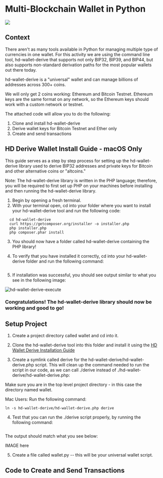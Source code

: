 # Multi-Blockchain Wallet in Python

![](coins.jpeg)

## Context

There aren't as many tools available in Python for managing multiple type of currencies in one wallet. For this activity we are using the command line tool, hd-wallet-derive that supports not only BIP32, BIP39, and BIP44, but also supports non-standard derivation paths for the most popular wallets out there today.

hd-wallet-derive is a "universal" wallet and can manage billions of addresses across 300+ coins.

We will only get 2 coins working: Ethereum and Bitcoin Testnet. Ethereum keys are the same format on any network, so the Ethereum keys should work with a custom network or testnet.

The attached code will allow you to do the following:
1. Clone and install hd-wallet-derive
2. Derive wallet keys for Bitcoin Testnet and Ether only 
3. Create and send transactions 

## HD Derive Wallet Install Guide - macOS Only

This guide serves as a step by step process for setting up the hd-wallet-derive library used to derive BIP32 addresses and private keys for Bitcoin and other alternative coins or "altcoins."

Note: The hd-wallet-derive library is written in the PHP language; therefore, you will be required to first set up PHP on your machines before installing and then running the hd-wallet-derive library.

1. Begin by opening a fresh terminal. 
2. With your terminal open, cd into your folder where you want to install your hd-wallet-derive tool and run the following code:

```  git clone https://github.com/dan-da/hd-wallet-derive
  cd hd-wallet-derive
  curl https://getcomposer.org/installer -o installer.php
  php installer.php
  php composer.phar install
```

3. You should now have a folder called hd-wallet-derive containing the PHP library!

4. To verify that you have installed it correctly, cd into your hd-wallet-derive folder and run the following command: 

``` ./hd-wallet-derive.php -g --key=xprv9tyUQV64JT5qs3RSTJkXCWKMyUgoQp7F3hA1xzG6ZGu6u6Q9VMNjGr67Lctvy5P8oyaYAL9CAWrUE9i6GoNMKUga5biW6Hx4tws2six3b9c --numderive=3 --preset=bitcoincore --cols=path,address --path-change
```

5. If installation was successful, you should see output similar to what you see in the following image:

![hd-wallet-derive-execute](https://user-images.githubusercontent.com/74678703/118374321-6daaf700-b589-11eb-8c08-7639726d3ebb.png)


### Congratulations! The hd-wallet-derive library should now be working and good to go!

## Setup Project 

1. Create a project directory called wallet and cd into it.

2. Clone the hd-wallet-derive tool into this folder and install it using the [HD Wallet Derive Installation Guide](https://utoronto.bootcampcontent.com/utoronto-bootcamp/utor-tor-fin-pt-11-2020-u-c/-/blob/master/Homework/19-Blockchain-Python/Instructions/Resources/HD_Wallet_Derive_Install_Guide.md)

3. Create a symlink called derive for the hd-wallet-derive/hd-wallet-derive.php script. This will clean up the command needed to run the script in our code, as we can call ./derive instead of ./hd-wallet-derive/hd-wallet-derive.php:


Make sure you are in the top level project directory - in this case the directory named wallet.


Mac Users: Run the following command: 

``` ln -s hd-wallet-derive/hd-wallet-derive.php derive ```

4. Test that you can run the ./derive script properly, by running the following command:

``` ./derive --key=xprv9zbB6Xchu2zRkf6jSEnH9vuy7tpBuq2njDRr9efSGBXSYr1QtN8QHRur28QLQvKRqFThCxopdS1UD61a5q6jGyuJPGLDV9XfYHQto72DAE8 --cols=path,address --coin=ZEC --numderive=3 -g
```

The output should match what you see below:

IMAGE here 

5. Create a file called wallet.py -- this will be your universal wallet script.


## Code to Create and Send Transactions 

